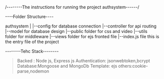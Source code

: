 /--------The instructions for running the project authsystem------/

----Folder Structure----

authsystem
|
|--config for database connection
|--controller for api routing   
|--model for database design
|--public folder for css and video
|--utils folder for middleware
|--views folder for ejs fronted file
|--index.js file this is the entry file of the project


--------Tehc Stack--------

>Backed : Node js, Express js
>Authentication: jsonwebtoken,bcrypt
>Database:Mongoose and MongoDb 
>Template: ejs
>others:cookie-parse,nodemon

